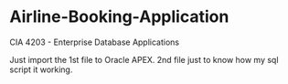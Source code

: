 # Airline-Booking-Application
CIA 4203 - Enterprise Database Applications

Just import the 1st file to Oracle APEX.
2nd file just to know how my sql script it working.
